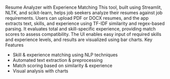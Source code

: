 Resume Analyzer with Experience Matching
This tool, built using Streamlit, NLTK, and scikit-learn, helps job seekers analyze their resumes against job requirements. Users can upload PDF or DOCX resumes, and the app extracts text, skills, and experience using TF-IDF similarity and regex-based parsing. It evaluates total and skill-specific experience, providing match scores to assess compatibility. The UI enables easy input of required skills and experience levels, and results are visualized using bar charts.
Key Features
- Skill & experience matching using NLP techniques
- Automated text extraction & preprocessing
- Match scoring based on similarity & experience
- Visual analysis with charts
